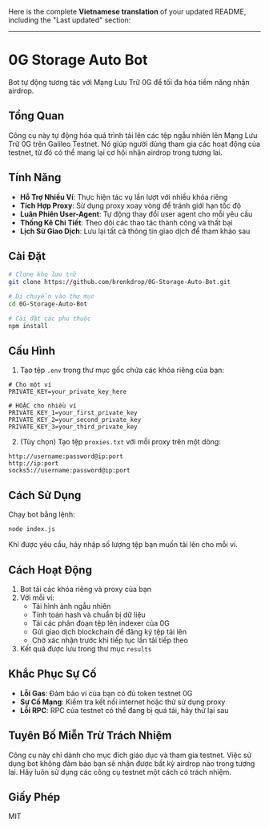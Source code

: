 Here is the complete **Vietnamese translation** of your updated README, including the "Last updated" section:

---

# 0G Storage Auto Bot

Bot tự động tương tác với Mạng Lưu Trữ 0G để tối đa hóa tiềm năng nhận airdrop.

## Tổng Quan

Công cụ này tự động hóa quá trình tải lên các tệp ngẫu nhiên lên Mạng Lưu Trữ 0G trên Galileo Testnet. Nó giúp người dùng tham gia các hoạt động của testnet, từ đó có thể mang lại cơ hội nhận airdrop trong tương lai.

## Tính Năng

- **Hỗ Trợ Nhiều Ví**: Thực hiện tác vụ lần lượt với nhiều khóa riêng
- **Tích Hợp Proxy**: Sử dụng proxy xoay vòng để tránh giới hạn tốc độ
- **Luân Phiên User-Agent**: Tự động thay đổi user agent cho mỗi yêu cầu
- **Thống Kê Chi Tiết**: Theo dõi các thao tác thành công và thất bại
- **Lịch Sử Giao Dịch**: Lưu lại tất cả thông tin giao dịch để tham khảo sau

## Cài Đặt

```bash
# Clone kho lưu trữ
git clone https://github.com/bronkdrop/0G-Storage-Auto-Bot.git

# Di chuyển vào thư mục
cd 0G-Storage-Auto-Bot

# Cài đặt các phụ thuộc
npm install
```

## Cấu Hình

1. Tạo tệp `.env` trong thư mục gốc chứa các khóa riêng của bạn:

```
# Cho một ví
PRIVATE_KEY=your_private_key_here

# HOẶC cho nhiều ví
PRIVATE_KEY_1=your_first_private_key
PRIVATE_KEY_2=your_second_private_key
PRIVATE_KEY_3=your_third_private_key
```

2. (Tùy chọn) Tạo tệp `proxies.txt` với mỗi proxy trên một dòng:

```
http://username:password@ip:port
http://ip:port
socks5://username:password@ip:port
```

## Cách Sử Dụng

Chạy bot bằng lệnh:

```bash
node index.js
```

Khi được yêu cầu, hãy nhập số lượng tệp bạn muốn tải lên cho mỗi ví.

## Cách Hoạt Động

1. Bot tải các khóa riêng và proxy của bạn
2. Với mỗi ví:
   - Tải hình ảnh ngẫu nhiên
   - Tính toán hash và chuẩn bị dữ liệu
   - Tải các phân đoạn tệp lên indexer của 0G
   - Gửi giao dịch blockchain để đăng ký tệp tải lên
   - Chờ xác nhận trước khi tiếp tục lần tải tiếp theo
3. Kết quả được lưu trong thư mục `results`

## Khắc Phục Sự Cố

- **Lỗi Gas**: Đảm bảo ví của bạn có đủ token testnet 0G
- **Sự Cố Mạng**: Kiểm tra kết nối internet hoặc thử sử dụng proxy
- **Lỗi RPC**: RPC của testnet có thể đang bị quá tải, hãy thử lại sau

## Tuyên Bố Miễn Trừ Trách Nhiệm

Công cụ này chỉ dành cho mục đích giáo dục và tham gia testnet. Việc sử dụng bot không đảm bảo bạn sẽ nhận được bất kỳ airdrop nào trong tương lai. Hãy luôn sử dụng các công cụ testnet một cách có trách nhiệm.

## Giấy Phép

MIT
